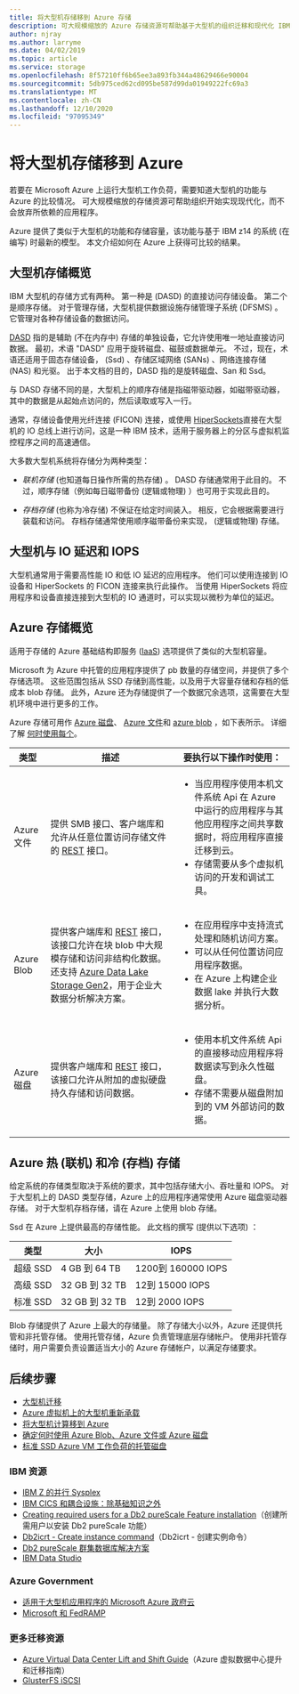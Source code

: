 ```yaml
---
title: 将大型机存储移到 Azure 存储
description: 可大规模缩放的 Azure 存储资源可帮助基于大型机的组织迁移和现代化 IBM z14 应用程序。
author: njray
ms.author: larryme
ms.date: 04/02/2019
ms.topic: article
ms.service: storage
ms.openlocfilehash: 8f57210ff6b65ee3a893fb344a48629466e90004
ms.sourcegitcommit: 5db975ced62cd095be587d99da01949222fc69a3
ms.translationtype: MT
ms.contentlocale: zh-CN
ms.lasthandoff: 12/10/2020
ms.locfileid: "97095349"
---
```

# <a name="move-mainframe-storage-to-azure"></a>将大型机存储移到 Azure

若要在 Microsoft Azure 上运行大型机工作负荷，需要知道大型机的功能与 Azure 的比较情况。 可大规模缩放的存储资源可帮助组织开始实现现代化，而不会放弃所依赖的应用程序。

Azure 提供了类似于大型机的功能和存储容量，该功能与基于 IBM z14 的系统 (在编写) 时最新的模型。 本文介绍如何在 Azure 上获得可比较的结果。

## <a name="mainframe-storage-at-a-glance"></a>大型机存储概览

IBM 大型机的存储方式有两种。 第一种是 (DASD) 的直接访问存储设备。 第二个是顺序存储。 对于管理存储，大型机提供数据设施存储管理子系统 (DFSMS) 。 它管理对各种存储设备的数据访问。

[DASD](https://en.wikipedia.org/wiki/Direct-access_storage_device) 指的是辅助 (不在内存中) 存储的单独设备，它允许使用唯一地址直接访问数据。 最初，术语 "DASD" 应用于旋转磁盘、磁鼓或数据单元。 不过，现在，术语还适用于固态存储设备， (Ssd) 、存储区域网络 (SANs) 、网络连接存储 (NAS) 和光驱。 出于本文档的目的，DASD 指的是旋转磁盘、San 和 Ssd。

与 DASD 存储不同的是，大型机上的顺序存储是指磁带驱动器，如磁带驱动器，其中的数据是从起始点访问的，然后读取或写入一行。

通常，存储设备使用光纤连接 (FICON) 连接，或使用 [HiperSockets](https://www.ibm.com/support/knowledgecenter/zosbasics/com.ibm.zos.znetwork/znetwork_85.htm)直接在大型机的 IO 总线上进行访问，这是一种 IBM 技术，适用于服务器上的分区与虚拟机监控程序之间的高速通信。

大多数大型机系统将存储分为两种类型：

- *联机存储* (也知道每日操作所需的热存储) 。 DASD 存储通常用于此目的。 不过，顺序存储（例如每日磁带备份 (逻辑或物理) ）也可用于实现此目的。

- *存档存储* (也称为冷存储) 不保证在给定时间装入。 相反，它会根据需要进行装载和访问。 存档存储通常使用顺序磁带备份来实现， (逻辑或物理) 存储。

## <a name="mainframe-versus-io-latency-and-iops"></a>大型机与 IO 延迟和 IOPS

大型机通常用于需要高性能 IO 和低 IO 延迟的应用程序。 他们可以使用连接到 IO 设备和 HiperSockets 的 FICON 连接来执行此操作。 当使用 HiperSockets 将应用程序和设备直接连接到大型机的 IO 通道时，可以实现以微秒为单位的延迟。

## <a name="azure-storage-at-a-glance"></a>Azure 存储概览

适用于存储的 Azure 基础结构即服务 ([IaaS](https://azure.microsoft.com/overview/what-is-iaas/)) 选项提供了类似的大型机容量。

Microsoft 为 Azure 中托管的应用程序提供了 pb 数量的存储空间，并提供了多个存储选项。 这些范围包括从 SSD 存储到高性能，以及用于大容量存储和存档的低成本 blob 存储。 此外，Azure 还为存储提供了一个数据冗余选项，这需要在大型机环境中进行更多的工作。

Azure 存储可用作 [Azure 磁盘](../../../managed-disks-overview.md)、 [Azure 文件](../../../../storage/files/storage-files-introduction.md)和 [azure blob](../../../../storage/blobs/storage-blobs-overview.md) ，如下表所示。 详细了解 [何时使用每个](../../../../storage/common/storage-introduction.md)。

<!-- markdownlint-disable MD033 -->

<table>
<thead>
    <tr><th>类型</th><th>描述</th><th>要执行以下操作时使用：</th></tr>
</thead>
<tbody>
<tr><td>Azure 文件
</td>
<td>
提供 SMB 接口、客户端库和允许从任意位置访问存储文件的 <a href="/rest/api/storageservices/file-service-rest-api">REST</a> 接口。
</td>
<td><ul>
<li>当应用程序使用本机文件系统 Api 在 Azure 中运行的应用程序与其他应用程序之间共享数据时，将应用程序直接迁移到云。</li>
<li>存储需要从多个虚拟机访问的开发和调试工具。</li>
</ul>
</td>
</tr>
<tr><td>Azure Blob
</td>
<td>提供客户端库和 <a href="/rest/api/storageservices/blob-service-rest-api">REST</a> 接口，该接口允许在块 blob 中大规模存储和访问非结构化数据。 还支持 <a href="/azure/storage/blobs/data-lake-storage-introduction">Azure Data Lake Storage Gen2</a>，用于企业大数据分析解决方案。
</td>
<td><ul>
<li>在应用程序中支持流式处理和随机访问方案。</li>
<li>可以从任何位置访问应用程序数据。</li>
<li>在 Azure 上构建企业数据 lake 并执行大数据分析。</li>
</ul></td>
</tr>
<tr><td>Azure 磁盘
</td>
<td>提供客户端库和 <a href="/rest/api/compute/disks">REST</a> 接口，该接口允许从附加的虚拟硬盘持久存储和访问数据。
</td>
<td><ul>
<li>使用本机文件系统 Api 的直接移动应用程序将数据读写到永久性磁盘。</li>
<li>存储不需要从磁盘附加到的 VM 外部访问的数据。</li>
</ul></td>
</tr>
</tbody>
</table>
<!-- markdownlint-enable MD033 -->

## <a name="azure-hot-online-and-cold-archive-storage"></a>Azure 热 (联机) 和冷 (存档) 存储

给定系统的存储类型取决于系统的要求，其中包括存储大小、吞吐量和 IOPS。 对于大型机上的 DASD 类型存储，Azure 上的应用程序通常使用 Azure 磁盘驱动器存储。 对于大型机存档存储，请在 Azure 上使用 blob 存储。

Ssd 在 Azure 上提供最高的存储性能。 此文档的撰写 (提供以下选项) ：

| 类型         | 大小           | IOPS                  |
|--------------|----------------|-----------------------|
| 超级 SSD    | 4 GB 到 64 TB  | 1200到 160000 IOPS |
| 高级 SSD  | 32 GB 到 32 TB | 12到 15000 IOPS     |
| 标准 SSD | 32 GB 到 32 TB | 12到 2000 IOPS      |

Blob 存储提供了 Azure 上最大的存储量。 除了存储大小以外，Azure 还提供托管和非托管存储。 使用托管存储，Azure 负责管理底层存储帐户。 使用非托管存储时，用户需要负责设置适当大小的 Azure 存储帐户，以满足存储要求。

## <a name="next-steps"></a>后续步骤

- [大型机迁移](/azure/architecture/cloud-adoption/infrastructure/mainframe-migration/overview)
- [Azure 虚拟机上的大型机重新承载](../overview.md)
- [将大型机计算移到 Azure](mainframe-compute-Azure.md)
- [确定何时使用 Azure Blob、Azure 文件或 Azure 磁盘](../../../../storage/common/storage-introduction.md)
- [标准 SSD Azure VM 工作负荷的托管磁盘](../../../disks-types.md#standard-ssd)

### <a name="ibm-resources"></a>IBM 资源

- [IBM Z 的并行 Sysplex](https://www.ibm.com/it-infrastructure/z/technologies/parallel-sysplex-resources)
- [IBM CICS 和耦合设施：除基础知识之外](https://www.redbooks.ibm.com/redbooks/pdfs/sg248420.pdf)
- [Creating required users for a Db2 pureScale Feature installation](https://www.ibm.com/support/knowledgecenter/en/SSEPGG_11.1.0/com.ibm.db2.luw.qb.server.doc/doc/t0055374.html?pos=2)（创建所需用户以安装 Db2 pureScale 功能）
- [Db2icrt - Create instance command](https://www.ibm.com/support/knowledgecenter/en/SSEPGG_11.1.0/com.ibm.db2.luw.admin.cmd.doc/doc/r0002057.html)（Db2icrt - 创建实例命令）
- [Db2 pureScale 群集数据库解决方案](https://www.ibmbigdatahub.com/blog/db2-purescale-clustered-database-solution-part-1)
- [IBM Data Studio](https://www.ibm.com/developerworks/downloads/im/data/index.html/)

### <a name="azure-government"></a>Azure Government

- [适用于大型机应用程序的 Microsoft Azure 政府云](https://azure.microsoft.com/resources/microsoft-azure-government-cloud-for-mainframe-applications/)
- [Microsoft 和 FedRAMP](https://www.microsoft.com/TrustCenter/Compliance/FedRAMP)

### <a name="more-migration-resources"></a>更多迁移资源

- [Azure Virtual Data Center Lift and Shift Guide](https://azure.microsoft.com/resources/azure-virtual-datacenter-lift-and-shift-guide/)（Azure 虚拟数据中心提升和迁移指南）
- [GlusterFS iSCSI](https://glusterdocs.readthedocs.io/en/latest/Administrator%20Guide/GlusterFS%20iSCSI/)